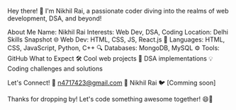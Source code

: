 Hey there! 👋 I'm Nikhil Rai, a passionate coder diving into the realms of web development, DSA, and beyond!

About Me
Name: Nikhil Rai
Interests: Web Dev, DSA, Coding
Location: Delhi
Skills Snapshot
🌐 Web Dev: HTML, CSS, JS, React.js
🚀 Languages: HTML, CSS, JavaScript, Python, C++
🔍 Databases: MongoDB, MySQL
⚙️ Tools: GitHub
What to Expect
🛠️ Cool web projects
🤖 DSA implementations
💡 Coding challenges and solutions

Let's Connect!
📧 n4717423@gmail.com
🔗 Nikhil Rai
🐦 [Comming soon]

Thanks for dropping by! Let's code something awesome together! 😄🚀
